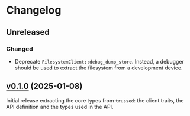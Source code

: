 # Changelog

## Unreleased

### Changed

- Deprecate `FilesystemClient::debug_dump_store`.  Instead, a debugger should be used to extract the filesystem from a development device.

## [v0.1.0](https://github.com/trussed-dev/trussed/releases/tag/core-v0.1.0) (2025-01-08)

Initial release extracting the core types from `trussed`: the client traits,
the API definition and the types used in the API.
